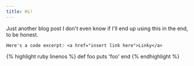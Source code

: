 ```yaml
---
title: Hi!
---
```

Just another blog post I don't even know if I'll end up using this in the end, to be honest.

`Here's a code excerpt: <a href="insert link here">Linky</a>`

{% highlight ruby linenos %}
def foo
  puts 'foo'
end
{% endhighlight %}
